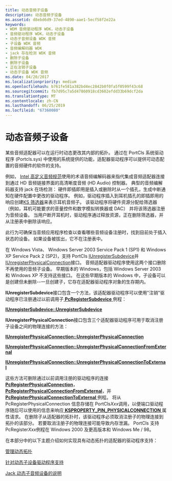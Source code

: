 ```yaml
---
title: 动态音频子设备
description: 动态音频子设备
ms.assetid: d8ebd6d9-37ed-4890-aae1-5ecf58f2e22a
keywords:
- WDM 音频驱动程序 WDK，动态子设备
- 音频驱动程序 WDK，动态子设备
- 动态子音频设备 WDK 音频
- 子设备 WDK 音频
- 音频编解码器 WDK
- jack 存在检测 WDK 音频
- 删除子设备
- 删除子设备
- 正在注销子设备
- 动态子设备 WDK 音频
ms.date: 04/20/2017
ms.localizationpriority: medium
ms.openlocfilehash: b761fe581a382bd4ec2842b0f0fa5f0599f43c68
ms.sourcegitcommit: fb7d95c7a5d47860918cd3602efdd33b69dcf2da
ms.translationtype: MT
ms.contentlocale: zh-CN
ms.lasthandoff: 06/25/2019
ms.locfileid: "67360080"
---
```

# <a name="dynamic-audio-subdevices"></a>动态音频子设备


某些音频适配器可以在运行时动态更改其内部的拓扑。 通过在 PortCls 系统驱动程序 (Portcls.sys) 中使用的系统提供的功能，适配器驱动程序可以提供可动态配置的音频硬件的软件的支持。

例如， [Intel 高定义音频规范](https://go.microsoft.com/fwlink/p/?linkid=42508)使用的术语音频编解码器来指代集成音频适配器连接到通过 HD 音频链接界面的高清晰度音频 (HD Audio) 控制器。 典型的音频编解码器支持 jack 在场检测： 硬件即插即用是插入或删除时从一个插孔，生成中断通知在硬件配置中更改的驱动程序。 例如，驱动程序插入到耳机插孔的即插即用的响应创建[KS 筛选器](https://docs.microsoft.com/windows-hardware/drivers/stream/ks-filters)来表示耳机音频子。 该驱动程序将硬件资源分配给筛选器 （例如，耳机可能要求的音量控件和数字模拟转换器或 DAC） 并将该筛选器注册为音频设备。 当用户断开耳机时，驱动程序通过释放资源，正在删除筛选器，并从注册表中删除该响应。

此行为可确保当音频应用程序检查以查看哪些音频设备注册时，找到目前处于插入状态的设备。 如果设备被拔出，它不在注册表中。

在 Windows Vista、 Windows Server 2003 Service Pack 1 (SP1) 和 Windows XP Service Pack 2 (SP2)，支持 PortCls [IUnregisterSubdevice](https://docs.microsoft.com/windows-hardware/drivers/ddi/content/portcls/nn-portcls-iunregistersubdevice)并[IUnregisterPhysicalConnection](https://docs.microsoft.com/windows-hardware/drivers/ddi/content/portcls/nn-portcls-iunregisterphysicalconnection)接口。 音频适配器驱动程序使用这两个接口删除不再使用的音频子设备。 早期版本的 Windows，包括 Windows Server 2003 和 Windows XP 不支持这些接口。 在这些早期版本的 Windows 中，子设备可以是创建但未删除--一旦创建子，它存在适配器驱动程序对象的生存期内。

**IUnregisterSubdevice**接口包含一个方法，该适配器驱动程序可以使用"注销"驱动程序已注册通过以前调用子[ **PcRegisterSubdevice** ](https://docs.microsoft.com/windows-hardware/drivers/ddi/content/portcls/nf-portcls-pcregistersubdevice)例程：

[**IUnregisterSubdevice::UnregisterSubdevice**](https://docs.microsoft.com/windows-hardware/drivers/ddi/content/portcls/nf-portcls-iunregistersubdevice-unregistersubdevice)

**IUnregisterPhysicalConnection**接口包含三个适配器驱动程序可用于取消注册子设备之间的物理连接的方法：

[**IUnregisterPhysicalConnection::UnregisterPhysicalConnection**](https://docs.microsoft.com/windows-hardware/drivers/ddi/content/portcls/nf-portcls-iunregisterphysicalconnection-unregisterphysicalconnection)

[**IUnregisterPhysicalConnection::UnregisterPhysicalConnectionFromExternal**](https://docs.microsoft.com/windows-hardware/drivers/ddi/content/portcls/nf-portcls-iunregisterphysicalconnection-unregisterphysicalconnectionfromexternal)

[**IUnregisterPhysicalConnection::UnregisterPhysicalConnectionToExternal**](https://docs.microsoft.com/windows-hardware/drivers/ddi/content/portcls/nf-portcls-iunregisterphysicalconnection-unregisterphysicalconnectiontoexternal)

这些方法可删除通过以前调用注册的驱动程序的连接[ **PcRegisterPhysicalConnection**](https://docs.microsoft.com/windows-hardware/drivers/ddi/content/portcls/nf-portcls-pcregisterphysicalconnection)， [ **PcRegisterPhysicalConnectionFromExternal**](https://docs.microsoft.com/windows-hardware/drivers/ddi/content/portcls/nf-portcls-pcregisterphysicalconnectionfromexternal)，并[ **PcRegisterPhysicalConnectionToExternal** ](https://docs.microsoft.com/windows-hardware/drivers/ddi/content/portcls/nf-portcls-pcregisterphysicalconnectiontoexternal)例程。 将从 PcRegisterPhysicalConnection 信息存储在 PortCls*Xxx*调用，以便端口驱动程序随后可以使用的信息来响应[ **KSPROPERTY\_PIN\_PHYSICALCONNECTION** ](https://docs.microsoft.com/windows-hardware/drivers/stream/ksproperty-pin-physicalconnection)属性请求。 在删除子从适配器的拓扑时，该驱动程序必须取消注册子的物理连接到拓扑的该部分。 若要取消注册子的物理连接可能导致内存泄漏。 PortCls 支持 PcRegister*Xxx*例程在 Windows 2000 及更高版本和 Windows Me / 98。

在本部分中的以下主题介绍如何实现具有动态拓扑的适配器的驱动程序支持：

[管理动态拓扑](managing-dynamic-topologies.md)

[针对动态子设备驱动程序支持](driver-support-for-dynamic-subdevices.md)

[Jack 动态子音频设备的说明](jack-descriptions-for-dynamic-audio-subdevices.md)

 

 




